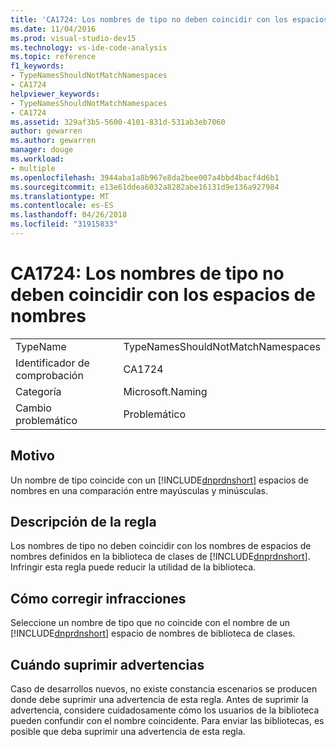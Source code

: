 ```yaml
---
title: 'CA1724: Los nombres de tipo no deben coincidir con los espacios de nombres'
ms.date: 11/04/2016
ms.prod: visual-studio-dev15
ms.technology: vs-ide-code-analysis
ms.topic: reference
f1_keywords:
- TypeNamesShouldNotMatchNamespaces
- CA1724
helpviewer_keywords:
- TypeNamesShouldNotMatchNamespaces
- CA1724
ms.assetid: 329af3b5-5600-4101-831d-531ab3eb7060
author: gewarren
ms.author: gewarren
manager: douge
ms.workload:
- multiple
ms.openlocfilehash: 3944aba1a8b967e8da2bee007a4bbd4bacf4d6b1
ms.sourcegitcommit: e13e61ddea6032a8282abe16131d9e136a927984
ms.translationtype: MT
ms.contentlocale: es-ES
ms.lasthandoff: 04/26/2018
ms.locfileid: "31915833"
---
```

# <a name="ca1724-type-names-should-not-match-namespaces"></a>CA1724: Los nombres de tipo no deben coincidir con los espacios de nombres
|||
|-|-|
|TypeName|TypeNamesShouldNotMatchNamespaces|
|Identificador de comprobación|CA1724|
|Categoría|Microsoft.Naming|
|Cambio problemático|Problemático|

## <a name="cause"></a>Motivo
 Un nombre de tipo coincide con un [!INCLUDE[dnprdnshort](../code-quality/includes/dnprdnshort_md.md)] espacios de nombres en una comparación entre mayúsculas y minúsculas.

## <a name="rule-description"></a>Descripción de la regla
 Los nombres de tipo no deben coincidir con los nombres de espacios de nombres definidos en la biblioteca de clases de [!INCLUDE[dnprdnshort](../code-quality/includes/dnprdnshort_md.md)]. Infringir esta regla puede reducir la utilidad de la biblioteca.

## <a name="how-to-fix-violations"></a>Cómo corregir infracciones
 Seleccione un nombre de tipo que no coincide con el nombre de un [!INCLUDE[dnprdnshort](../code-quality/includes/dnprdnshort_md.md)] espacio de nombres de biblioteca de clases.

## <a name="when-to-suppress-warnings"></a>Cuándo suprimir advertencias
 Caso de desarrollos nuevos, no existe constancia escenarios se producen donde debe suprimir una advertencia de esta regla. Antes de suprimir la advertencia, considere cuidadosamente cómo los usuarios de la biblioteca pueden confundir con el nombre coincidente. Para enviar las bibliotecas, es posible que deba suprimir una advertencia de esta regla.